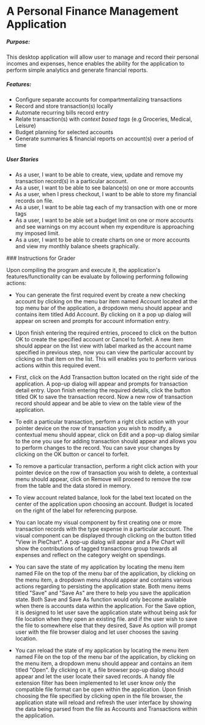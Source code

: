 <h1> A Personal Finance Management Application </h1>

<h5>Purpose: </h5>
This desktop application will allow user to manage and record their personal incomes and expenses, hence enables the ability for the application to perform simple analytics and generate financial reports.

<h5> Features: </h5>

<ul>
<li>
Configure separate accounts for compartmentalizing
transactions </li>
<li>
Record and store transaction(s) locally </li>
<li>
Automate recurring bills record entry </li>
<li>
Relate transaction(s) with <i> context based tags  </i>
(e.g Groceries, Medical, Leisure) </li>
<li>
Budget planning for selected accounts </li>
<li>
Generate summaries & financial reports on
 account(s) over a period of time </li>
 </ul>

<h5> User Stories </h5>

<ul>

<li> As a user, I want to be able to create,
 view, update and remove my transaction record(s)
 in a particular account. </li>
<li> As a user, I want to be able to see balance(s)
 on one or more accounts </li>
<li> As a user, when I press checkout, I want to be able
to store my financial records on file. </li>
<li> As a user, I want to be able tag each
of my transaction with one or more tags </li>
<li>
As a user, I want to be able set a budget
 limit on one or more accounts and see
 warnings on my account when my expenditure
 is approaching my imposed limit. </li>
<li> As a user, I want to be able to create charts
 on one or more accounts and view my monthly balance sheets graphically. </li>
  </ul>
  ### Instructions for Grader

  Upon compiling the program and execute it, the application's features/functionality can be evaluate by following performing following actions:

  - You can generate the first required event by create a new checking account by clicking on the menu bar item named Account located at the top menu bar of the application, a dropdown menu should appear and contains item titled Add Account. By clicking on it a pop up dialog will appear on screen and prompts for account information entry.

  - Upon finish entering the required entries, proceed to click on the button OK to create the specified account or Cancel to forfeit. A new item should appear on the list view with label marked as the account name specified in previous step, now you can view the particular account by clicking on that item on the list. This
  will enables you to perform various actions within this required event.

  - First, click on the Add Transaction button located on the right side of the application. A pop-up dialog will appear and prompts for transaction detail entry. Upon finish entering the required details, click the button titled OK to save the transaction record. Now a new row of transaction record should appear and be able to view on the table view of the application.

  - To edit a particular transaction, perform a right click action with your pointer device on the row of transaction you wish to modify, a contextual menu should appear, click on Edit and a pop-up dialog similar to the one you use for adding transaction should appear and allows you to perform changes to the record. You can save your changes by clicking on the OK button or cancel to forfeit.

  - To remove a particular transaction, perform a right click action with your pointer device on the row of transaction you wish to delete, a contextual menu should appear, click on Remove will proceed to remove the row from the table and the data stored in memory.

  - To view account related balance, look for the label text located on the center of the application upon choosing an account. Budget is located on the right of the label for referencing purpose.

  - You can locate my visual component by first creating one or more transaction records with the type expense in a particular account. The visual component can be displayed through clicking on the button titled "View in PieChart". A pop-up dialog will appear and a Pie Chart will show the contributions of tagged transactions group towards all expenses and reflect on the category weight on spendings.

  - You can save the state of my application by locating the menu item named File on the top of the menu bar of the application, by clicking on the menu item, a dropdown menu should appear and contains various actions regarding to  persisting the application state. Both menu items titled "Save" and "Save As" are there to help you save the application state. Both Save and Save As function would only become available when there is accounts data within the application. For the Save option, it is designed to let user save the application state without being ask for file location when they open an existing file. and if the user wish to save the file to somewhere else that they desired, Save As option will prompt user with the file browser dialog and let user chooses the saving location.

  - You can reload the state of my application by locating the menu item named File on the top of the menu bar of the application, by clicking on the menu item, a dropdown menu should appear and contains an item titled "Open".
  By clicking on it, a file browser pop-up dialog should appear and let the user locate their saved records. A handy file extension filter has been implemented to let user know only the compatible file format can be open within the application. Upon finish choosing the file specified by clicking open in the file browser, the application state will reload and refresh the user interface by showing the data being parsed from the file as Accounts and Transactions within the application.

